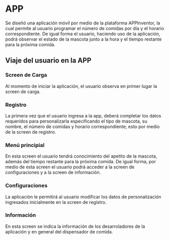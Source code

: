 # APP
Se diseñó una aplicación móvil por medio de la plataforma APPInventor, la cual permite al usuario programar el número de comidas por día y el horario correspondiente. De igual forma el usuario, haciendo uso de la aplicación, podrá observar el estado de la mascota junto a la hora y el tiempo restante para la próxima comida.

## Viaje del usuario en la APP

### Screen de Carga

Al momento de iniciar la aplicación, el usuario observa en primer lugar la screen de carga. 

### Registro

La primera vez que el usuario ingresa a la app, deberá completar los datos requeridos para personalizarla especificando el tipo de mascota, su nombre, el número de comidas y  horario correspondiente; esto por medio de la screen de registro. 

### Menú principial 

En esta screen el usuario tendrá conocimiento del apetito de la mascota, además del tiempo restante para la próxima comida. De igual forma, por medio de esta screen el usuario podrá acceder a la screen de configuraciones y a la screen de información.

### Configuraciones

La aplicación le permitirá al usuario modificar los datos de personalización ingresados inicialmente en la screen de registro.

### Información 

En esta screen se indíca la información de los desarroladores de la aplicación y en general del dispensador de comida. 



